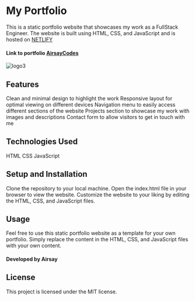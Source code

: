 # My Portfolio
This is a static portfolio website that showcases my work as a FullStack Engineer. The website is built using HTML, CSS, and JavaScript and is hosted on <a href="https://www.netlify.com/">NETLIFY</a>

#### **Link to portfolio** <a href="https://airsay.netlify.app/">AirsayCodes</a>
![logo3](https://user-images.githubusercontent.com/107049081/227985195-1588ac96-3ca1-4a8b-bc3a-80933354c744.png)


## Features
Clean and minimal design to highlight the work
Responsive layout for optimal viewing on different devices
Navigation menu to easily access different sections of the website
Projects section to showcase my work with images and descriptions
Contact form to allow visitors to get in touch with me
## Technologies Used
HTML
CSS
JavaScript

## Setup and Installation
Clone the repository to your local machine.
Open the index.html file in your browser to view the website.
Customize the website to your liking by editing the HTML, CSS, and JavaScript files.
## Usage
Feel free to use this static portfolio website as a template for your own portfolio. Simply replace the content in the HTML, CSS, and JavaScript files with your own content.


#### Developed by Airsay
## License
This project is licensed under the MIT license.
